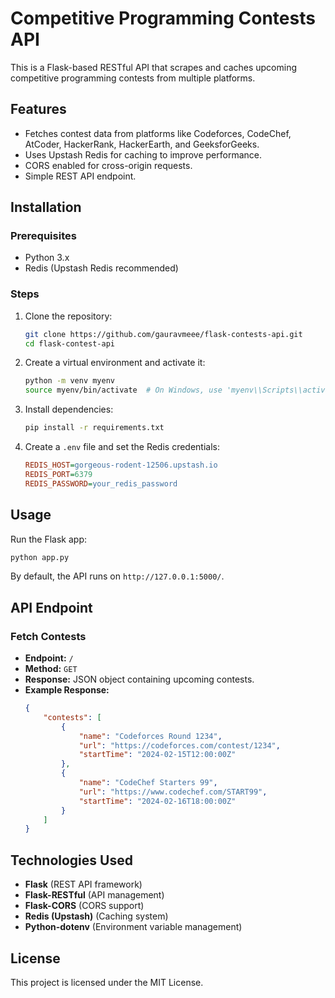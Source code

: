 # Competitive Programming Contests API

This is a Flask-based RESTful API that scrapes and caches upcoming competitive programming contests from multiple platforms.

## Features
- Fetches contest data from platforms like Codeforces, CodeChef, AtCoder, HackerRank, HackerEarth, and GeeksforGeeks.
- Uses Upstash Redis for caching to improve performance.
- CORS enabled for cross-origin requests.
- Simple REST API endpoint.

## Installation

### Prerequisites
- Python 3.x
- Redis (Upstash Redis recommended)

### Steps
1. Clone the repository:
   ```sh
   git clone https://github.com/gauravmeee/flask-contests-api.git
   cd flask-contest-api
   ```
2. Create a virtual environment and activate it:
   ```sh
   python -m venv myenv
   source myenv/bin/activate  # On Windows, use 'myenv\\Scripts\\activate'
   ```
3. Install dependencies:
   ```sh
   pip install -r requirements.txt
   ```
4. Create a `.env` file and set the Redis credentials:
   ```ini
   REDIS_HOST=gorgeous-rodent-12506.upstash.io
   REDIS_PORT=6379
   REDIS_PASSWORD=your_redis_password
   ```

## Usage
Run the Flask app:
```sh
python app.py
```

By default, the API runs on `http://127.0.0.1:5000/`.

## API Endpoint

### Fetch Contests
- **Endpoint:** `/`
- **Method:** `GET`
- **Response:** JSON object containing upcoming contests.
- **Example Response:**
  ```json
  {
      "contests": [
          {
              "name": "Codeforces Round 1234",
              "url": "https://codeforces.com/contest/1234",
              "startTime": "2024-02-15T12:00:00Z"
          },
          {
              "name": "CodeChef Starters 99",
              "url": "https://www.codechef.com/START99",
              "startTime": "2024-02-16T18:00:00Z"
          }
      ]
  }
  ```

## Technologies Used
- **Flask** (REST API framework)
- **Flask-RESTful** (API management)
- **Flask-CORS** (CORS support)
- **Redis (Upstash)** (Caching system)
- **Python-dotenv** (Environment variable management)

## License
This project is licensed under the MIT License.

